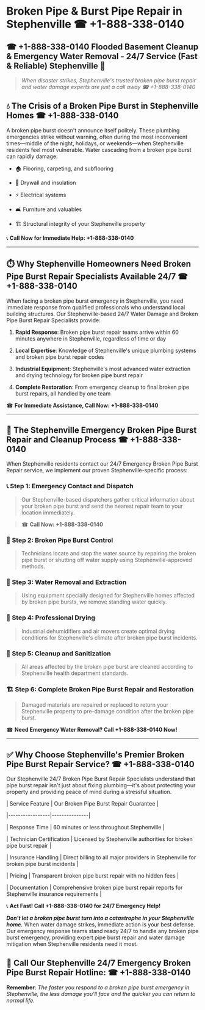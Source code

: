 # Broken Pipe & Burst Pipe Repair in Stephenville ☎ +1-888-338-0140  
## ☎ +1-888-338-0140 Flooded Basement Cleanup & Emergency Water Removal - 24/7 Service (Fast & Reliable) Stephenville 🚨  

> *When disaster strikes, Stephenville's trusted broken pipe burst repair and water damage experts are just a call away ☎ +1-888-338-0140*  

## 💧 The Crisis of a Broken Pipe Burst in Stephenville Homes ☎ +1-888-338-0140  

A broken pipe burst doesn't announce itself politely. These plumbing emergencies strike without warning, often during the most inconvenient times—middle of the night, holidays, or weekends—when Stephenville residents feel most vulnerable. Water cascading from a broken pipe burst can rapidly damage:  

* 🏠 Flooring, carpeting, and subflooring  
* 🧱 Drywall and insulation  
* ⚡ Electrical systems  
* 🛋️ Furniture and valuables  
* 🏗️ Structural integrity of your Stephenville property  

📞 **Call Now for Immediate Help: +1-888-338-0140**  

---  

## ⏱️ Why Stephenville Homeowners Need Broken Pipe Burst Repair Specialists Available 24/7 ☎ +1-888-338-0140  

When facing a broken pipe burst emergency in Stephenville, you need immediate response from qualified professionals who understand local building structures. Our Stephenville-based 24/7 Water Damage and Broken Pipe Burst Repair Specialists provide:  

1. **Rapid Response**: Broken pipe burst repair teams arrive within 60 minutes anywhere in Stephenville, regardless of time or day  
2. **Local Expertise**: Knowledge of Stephenville's unique plumbing systems and broken pipe burst repair codes  
3. **Industrial Equipment**: Stephenville's most advanced water extraction and drying technology for broken pipe burst repair  
4. **Complete Restoration**: From emergency cleanup to final broken pipe burst repairs, all handled by one team  

☎ **For Immediate Assistance, Call Now: +1-888-338-0140**  

---  

## 🔧 The Stephenville Emergency Broken Pipe Burst Repair and Cleanup Process ☎ +1-888-338-0140  

When Stephenville residents contact our 24/7 Emergency Broken Pipe Burst Repair service, we implement our proven Stephenville-specific process:  

### 📞 Step 1: Emergency Contact and Dispatch  
> Our Stephenville-based dispatchers gather critical information about your broken pipe burst and send the nearest repair team to your location immediately.  
> ☎ **Call Now: +1-888-338-0140**  

### 🚿 Step 2: Broken Pipe Burst Control  
> Technicians locate and stop the water source by repairing the broken pipe burst or shutting off water supply using Stephenville-approved methods.  

### 🌊 Step 3: Water Removal and Extraction  
> Using equipment specially designed for Stephenville homes affected by broken pipe bursts, we remove standing water quickly.  

### 💨 Step 4: Professional Drying  
> Industrial dehumidifiers and air movers create optimal drying conditions for Stephenville's climate after broken pipe burst incidents.  

### 🧼 Step 5: Cleanup and Sanitization  
> All areas affected by the broken pipe burst are cleaned according to Stephenville health department standards.  

### 🏗️ Step 6: Complete Broken Pipe Burst Repair and Restoration  
> Damaged materials are repaired or replaced to return your Stephenville property to pre-damage condition after the broken pipe burst.  

☎ **Need Emergency Water Removal? Call +1-888-338-0140 Now!**  

---  

## ✅ Why Choose Stephenville's Premier Broken Pipe Burst Repair Service? ☎ +1-888-338-0140  

Our Stephenville 24/7 Broken Pipe Burst Repair Specialists understand that pipe burst repair isn't just about fixing plumbing—it's about protecting your property and providing peace of mind during a stressful situation.  

| Service Feature | Our Broken Pipe Burst Repair Guarantee |  
|-----------------|---------------|  
| Response Time | 60 minutes or less throughout Stephenville |  
| Technician Certification | Licensed by Stephenville authorities for broken pipe burst repair |  
| Insurance Handling | Direct billing to all major providers in Stephenville for broken pipe burst incidents |  
| Pricing | Transparent broken pipe burst repair with no hidden fees |  
| Documentation | Comprehensive broken pipe burst repair reports for Stephenville insurance requirements |  

📞 **Act Fast! Call +1-888-338-0140 for 24/7 Emergency Help!**  

***Don't let a broken pipe burst turn into a catastrophe in your Stephenville home.*** When water damage strikes, immediate action is your best defense. Our emergency response teams stand ready 24/7 to handle any broken pipe burst emergency, providing expert pipe burst repair and water damage mitigation when Stephenville residents need it most.  

## 📱 Call Our Stephenville 24/7 Emergency Broken Pipe Burst Repair Hotline: ☎ +1-888-338-0140  

**Remember**: *The faster you respond to a broken pipe burst emergency in Stephenville, the less damage you'll face and the quicker you can return to normal life.*